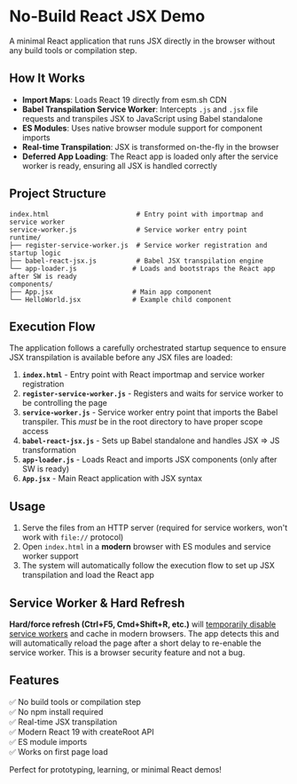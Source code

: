 # No-Build React JSX Demo

A minimal React application that runs JSX directly in the browser without any build tools or compilation step.

## How It Works

- **Import Maps**: Loads React 19 directly from esm.sh CDN
- **Babel Transpilation Service Worker**: Intercepts `.js` and `.jsx` file requests and transpiles JSX to JavaScript using Babel standalone
- **ES Modules**: Uses native browser module support for component imports
- **Real-time Transpilation**: JSX is transformed on-the-fly in the browser
- **Deferred App Loading**: The React app is loaded only after the service worker is ready, ensuring all JSX is handled correctly

## Project Structure

```
index.html                      # Entry point with importmap and service worker
service-worker.js               # Service worker entry point
runtime/
├── register-service-worker.js  # Service worker registration and startup logic
├── babel-react-jsx.js          # Babel JSX transpilation engine
└── app-loader.js              # Loads and bootstraps the React app after SW is ready
components/
├── App.jsx                    # Main app component  
└── HelloWorld.jsx             # Example child component
```

## Execution Flow

The application follows a carefully orchestrated startup sequence to ensure JSX transpilation is available before any JSX files are loaded:

1. **`index.html`** - Entry point with React importmap and service worker registration
2. **`register-service-worker.js`** - Registers and waits for service worker to be controlling the page
3. **`service-worker.js`** - Service worker entry point that imports the Babel transpiler. This *must* be in the root directory to have proper scope access
4. **`babel-react-jsx.js`** - Sets up Babel standalone and handles JSX => JS transformation
5. **`app-loader.js`** - Loads React and imports JSX components (only after SW is ready)
6. **`App.jsx`** - Main React application with JSX syntax

## Usage

1. Serve the files from an HTTP server (required for service workers, won't work with `file://` protocol)
2. Open `index.html` in a **modern** browser with ES modules and service worker support
3. The system will automatically follow the execution flow to set up JSX transpilation and load the React app

## Service Worker & Hard Refresh 

**Hard/force refresh (Ctrl+F5, Cmd+Shift+R, etc.)** will [temporarily disable service workers](https://stackoverflow.com/a/49076667/5648839) and cache in modern browsers. The app detects this and will automatically reload the page after a short delay to re-enable the service worker. This is a browser security feature and not a bug.

## Features

✅ No build tools or compilation step  
✅ No npm install required  
✅ Real-time JSX transpilation  
✅ Modern React 19 with createRoot API  
✅ ES module imports  
✅ Works on first page load

Perfect for prototyping, learning, or minimal React demos!
